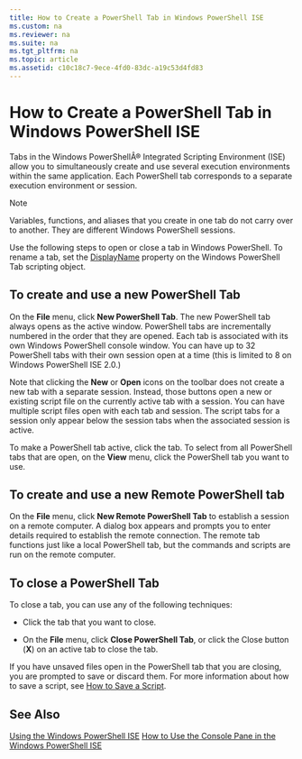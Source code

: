 ```yaml
---
title: How to Create a PowerShell Tab in Windows PowerShell ISE
ms.custom: na
ms.reviewer: na
ms.suite: na
ms.tgt_pltfrm: na
ms.topic: article
ms.assetid: c10c18c7-9ece-4fd0-83dc-a19c53d4fd83
---
```

# How to Create a PowerShell Tab in Windows PowerShell ISE
Tabs in the Windows PowerShellÂ® Integrated Scripting Environment (ISE) allow you to simultaneously create and use several execution environments within the same application. Each PowerShell tab corresponds to a separate execution environment or session.

> [!NOTE]
> Variables, functions, and aliases that you create in one tab do not carry over to another. They are different Windows PowerShell sessions.

Use the following steps to open or close a tab in Windows PowerShell. To rename a tab, set the [DisplayName](https://technet.microsoft.com/en-us/library/a9b58556-951b-4f48-b3ae-b351b7564360#Displayname) property on the Windows PowerShell Tab scripting object.

## To create and use a new PowerShell Tab
On the **File** menu, click **New PowerShell Tab**. The new PowerShell tab always opens as the active window. PowerShell tabs are incrementally numbered in the order that they are opened. Each tab is associated with its own Windows PowerShell console window. You can have up to 32 PowerShell tabs with their own session open at a time (this is limited to 8 on Windows PowerShell ISE 2.0.)

Note that clicking the **New** or **Open** icons on the toolbar does not create a new tab with a separate session.  Instead, those buttons open a new or existing script file on the currently active tab with a session. You can have multiple script files open with each tab and session. The script tabs for a session only appear below the session tabs when the associated session is active.

To make a PowerShell tab active, click the tab. To select from all PowerShell tabs that are open, on the **View** menu, click the PowerShell tab you want to use.

## To create and use a new Remote PowerShell tab
On the **File** menu, click **New Remote PowerShell Tab** to establish a session on a remote computer. A dialog box appears and prompts you to enter details required to establish the remote connection. The remote tab functions just like a local PowerShell tab, but the commands and scripts are run on the remote computer.

## To close a PowerShell Tab
To close a tab, you can use any of the following techniques:

-   Click the tab that you want to close.

-   On the **File** menu, click **Close PowerShell Tab**, or click  the Close button  (**X**) on an active tab to close the tab.

If you have unsaved files open in the PowerShell tab that you are closing, you are prompted to save or discard them. For more information about how to save a script, see [How to Save a Script](https://technet.microsoft.com/en-us/library/162f594d-efd3-4234-9960-45e56e6eadc8).

## See Also
[Using the Windows PowerShell ISE](Using-the-Windows-PowerShell-ISE.md)
[How to Use the Console Pane in the Windows PowerShell ISE](How-to-Use-the-Console-Pane-in-the-Windows-PowerShell-ISE.md)

